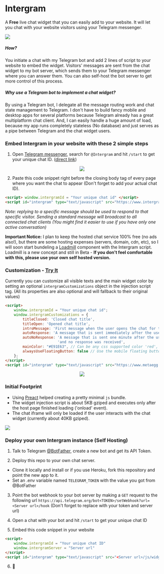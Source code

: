 # Intergram

A **Free** live chat widget that you can easily add to your website. It will let you chat with your website visitors using your Telegram messenger. 


![](https://user-images.githubusercontent.com/5776439/40442974-c107cb4a-5e79-11e8-8af1-4d2c8be14f48.gif)

##### How?
You initiate a chat with my Telegram bot and add 2 lines of script to your website to embed the widget. Visitors' messages are sent from the chat widget to my bot server, which sends them to your Telegram messenger where you can answer them. You can also self-host the bot server to get more control of this process.

##### Why use a Telegram bot to implement a chat widget?
By using a Telegram bot, I delegate all the message routing work and chat state management to Telegram. I don't have to build fancy mobile and desktop apps for several platforms because Telegram already has a great multiplatform chat client. And, I can easily handle a huge amount of load, because my app runs completely stateless (No database) and just serves as a pipe between Telegram and the chat widget users.

### Embed Intergram in your website with these 2 simple steps

1. Open [Telegram messenger](https://web.telegram.org/), search for `@Intergram` and hit `/start` to get your unique chat ID. ([direct link](https://web.telegram.org/#/im?p=@IntergramBot))

  <p align="center"> <img src="docs/bot-start.gif"/> </p>

2. Paste this code snippet right before the closing body tag of every page where you want the chat to appear 
(Don't forget to add your actual chat ID). 

```html
<script> window.intergramId = "Your unique chat id" </script>
<script id="intergram" type="text/javascript" src="https://www.intergram.xyz/js/widget.js"></script>
```

*Note: replying to a specific message should be used to respond to that specific visitor. Sending a standard message will broadcast to all connected chat clients (You might find it easier to use if you have only one active conversation)*

**Important Notice:** I plan to keep the hosted chat service 100% free (no ads also!), but there are some hosting expenses (servers, domain, cdn, etc), so I will soon start bundeling a [Loadmill](https://www.loadmill.com) component with the Intergram script. Loadmill is a new concept and still in Beta - **If you don't feel comfortable with this, please use your own self hosted version.**

### Customization - [Try It](https://jsfiddle.net/z9ffzr9n/6/)
Currently you can customize all visible texts and the main widget color by setting an optional `intergramCustomizations` object in the injection script tag. (All its properties are also optional and will fallback to their original values)
```html
<script> 
    window.intergramId = "Your unique chat id";
    window.intergramCustomizations = {
        titleClosed: 'Closed chat title',
        titleOpen: 'Opened chat title',
        introMessage: 'First message when the user opens the chat for the first time',
        autoResponse: 'A message that is sent immediately after the user sends its first message',
        autoNoResponse: 'A message that is sent one minute after the user sends its first message ' +
                        'and no response was received',
        mainColor: "#E91E63", // Can be any css supported color 'red', 'rgb(255,87,34)', etc
        alwaysUseFloatingButton: false // Use the mobile floating button also on large screens
    };
</script>
<script id="intergram" type="text/javascript" src="https://www.metaegg.io/js/widget.js"></script>
```

<p align="center"> <img src="docs/hello.jpg"/> </p>

### Initial Footprint
  - Using [Preact](https://github.com/developit/preact) helped creating a pretty minimal `js` bundle.
  - The widget injection script is about 5KB gziped and executes only after the host page finished loading ('onload' event).
  - The chat iframe will only be loaded if the user interacts with the chat widget (currently about 40KB gziped).
  
![](docs/footprint.png)

### Deploy your own Intergram instance (Self Hosting)
1. Talk to Telegram [@BotFather](https://telegram.me/botfather), create a new bot and get its API Token.

2. Deploy this repo to your own chat server. 
  - Clone it locally and install or if you use Heroku, fork this repository and point the new app to it.
  - Set an .env variable named `TELEGRAM_TOKEN` with the value you got from @BotFather

3. Point the bot webhook to your bot server by making a `GET` request to the following url
  `https://api.telegram.org/bot<TOKEN>/setWebhook?url=<Server url>/hook`
  (Don't forget to replace with your token and server url)

4. Open a chat with your bot and hit `/start` to get your unique chat ID

5. Embed this code snippet in your website
  ```html
  <script> 
      window.intergramId = "Your unique chat ID"
      window.intergramServer = "Server url"
  </script>
  <script id="intergram" type="text/javascript" src="<Server url>/js/widget.js"></script>
  ```
6. :tada:
